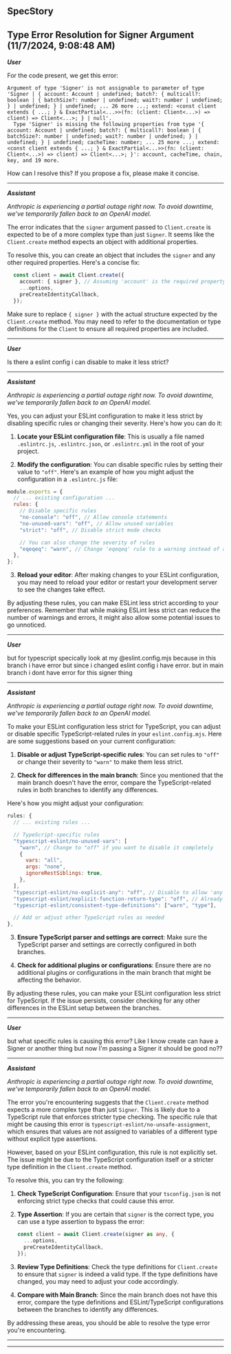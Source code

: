 ## SpecStory

## Type Error Resolution for Signer Argument (11/7/2024, 9:08:48 AM)

_**User**_

For the code present, we get this error:
```
Argument of type 'Signer' is not assignable to parameter of type 'Signer | { account: Account | undefined; batch?: { multicall?: boolean | { batchSize?: number | undefined; wait?: number | undefined; } | undefined; } | undefined; ... 26 more ...; extend: <const client extends { ...; } & ExactPartial<...>>(fn: (client: Client<...>) => client) => Client<...>; } | null'.
  Type 'Signer' is missing the following properties from type '{ account: Account | undefined; batch?: { multicall?: boolean | { batchSize?: number | undefined; wait?: number | undefined; } | undefined; } | undefined; cacheTime: number; ... 25 more ...; extend: <const client extends { ...; } & ExactPartial<...>>(fn: (client: Client<...>) => client) => Client<...>; }': account, cacheTime, chain, key, and 19 more.
```
How can I resolve this? If you propose a fix, please make it concise.

---

_**Assistant**_

*Anthropic is experiencing a partial outage right now. To avoid downtime, we've temporarily fallen back to an OpenAI model.*

The error indicates that the `signer` argument passed to `Client.create` is expected to be of a more complex type than just `Signer`. It seems like the `Client.create` method expects an object with additional properties.

To resolve this, you can create an object that includes the `signer` and any other required properties. Here's a concise fix:

```typescript:utils/xmtpRN/signIn.ts
  const client = await Client.create({
    account: { signer }, // Assuming 'account' is the required property
    ...options,
    preCreateIdentityCallback,
  });
```

Make sure to replace `{ signer }` with the actual structure expected by the `Client.create` method. You may need to refer to the documentation or type definitions for the `Client` to ensure all required properties are included.

---

_**User**_

Is there a eslint config i can disable to make it less strict?

---

_**Assistant**_

*Anthropic is experiencing a partial outage right now. To avoid downtime, we've temporarily fallen back to an OpenAI model.*

Yes, you can adjust your ESLint configuration to make it less strict by disabling specific rules or changing their severity. Here's how you can do it:

1. **Locate your ESLint configuration file**: This is usually a file named `.eslintrc.js`, `.eslintrc.json`, or `.eslintrc.yml` in the root of your project.

2. **Modify the configuration**: You can disable specific rules by setting their value to `"off"`. Here's an example of how you might adjust the configuration in a `.eslintrc.js` file:

```javascript
module.exports = {
  // ... existing configuration ...
  rules: {
    // Disable specific rules
    "no-console": "off", // Allow console statements
    "no-unused-vars": "off", // Allow unused variables
    "strict": "off", // Disable strict mode checks

    // You can also change the severity of rules
    "eqeqeq": "warn", // Change 'eqeqeq' rule to a warning instead of an error
  },
};
```

3. **Reload your editor**: After making changes to your ESLint configuration, you may need to reload your editor or restart your development server to see the changes take effect.

By adjusting these rules, you can make ESLint less strict according to your preferences. Remember that while making ESLint less strict can reduce the number of warnings and errors, it might also allow some potential issues to go unnoticed.

---

_**User**_

but for typescript specically look at my @eslint.config.mjs because in this branch i have error but since i changed eslint config i have error. but in main branch i dont have error for this signer thing

---

_**Assistant**_

*Anthropic is experiencing a partial outage right now. To avoid downtime, we've temporarily fallen back to an OpenAI model.*

To make your ESLint configuration less strict for TypeScript, you can adjust or disable specific TypeScript-related rules in your `eslint.config.mjs`. Here are some suggestions based on your current configuration:

1. **Disable or adjust TypeScript-specific rules**: You can set rules to `"off"` or change their severity to `"warn"` to make them less strict.

2. **Check for differences in the main branch**: Since you mentioned that the main branch doesn't have the error, compare the TypeScript-related rules in both branches to identify any differences.

Here's how you might adjust your configuration:

```javascript:eslint.config.mjs
rules: {
  // ... existing rules ...

  // TypeScript-specific rules
  "typescript-eslint/no-unused-vars": [
    "warn", // Change to "off" if you want to disable it completely
    {
      vars: "all",
      args: "none",
      ignoreRestSiblings: true,
    },
  ],
  "typescript-eslint/no-explicit-any": "off", // Disable to allow 'any' type
  "typescript-eslint/explicit-function-return-type": "off", // Already off
  "typescript-eslint/consistent-type-definitions": ["warn", "type"],

  // Add or adjust other TypeScript rules as needed
},
```

3. **Ensure TypeScript parser and settings are correct**: Make sure the TypeScript parser and settings are correctly configured in both branches.

4. **Check for additional plugins or configurations**: Ensure there are no additional plugins or configurations in the main branch that might be affecting the behavior.

By adjusting these rules, you can make your ESLint configuration less strict for TypeScript. If the issue persists, consider checking for any other differences in the ESLint setup between the branches.

---

_**User**_

but what specific rules is causing this error? Like I know create can have a Signer or another thing but now I'm passing a Signer it should be good no??

---

_**Assistant**_

*Anthropic is experiencing a partial outage right now. To avoid downtime, we've temporarily fallen back to an OpenAI model.*

The error you're encountering suggests that the `Client.create` method expects a more complex type than just `Signer`. This is likely due to a TypeScript rule that enforces stricter type checking. The specific rule that might be causing this error is `typescript-eslint/no-unsafe-assignment`, which ensures that values are not assigned to variables of a different type without explicit type assertions.

However, based on your ESLint configuration, this rule is not explicitly set. The issue might be due to the TypeScript configuration itself or a stricter type definition in the `Client.create` method.

To resolve this, you can try the following:

1. **Check TypeScript Configuration**: Ensure that your `tsconfig.json` is not enforcing strict type checks that could cause this error.

2. **Type Assertion**: If you are certain that `signer` is the correct type, you can use a type assertion to bypass the error:

   ```typescript
   const client = await Client.create(signer as any, {
     ...options,
     preCreateIdentityCallback,
   });
   ```

3. **Review Type Definitions**: Check the type definitions for `Client.create` to ensure that `signer` is indeed a valid type. If the type definitions have changed, you may need to adjust your code accordingly.

4. **Compare with Main Branch**: Since the main branch does not have this error, compare the type definitions and ESLint/TypeScript configurations between the branches to identify any differences.

By addressing these areas, you should be able to resolve the type error you're encountering.

---



---

